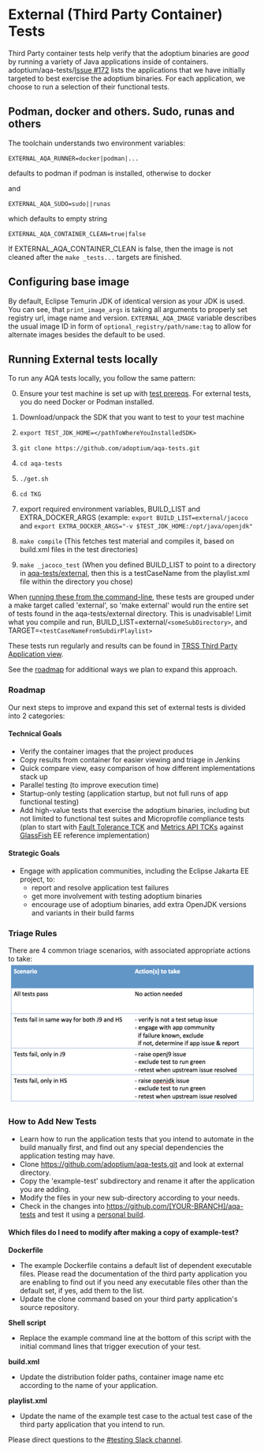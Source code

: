# External (Third Party Container) Tests

Third Party container tests help verify that the adoptium binaries are *good* by running a variety of Java applications inside of containers. adoptium/aqa-tests/[Issue #172](https://github.com/adoptium/aqa-tests/issues/172) lists the applications that we have initially targeted to best exercise the adoptium binaries.  For each application, we choose to run a selection of their functional tests.

## Podman, docker and others. Sudo, runas and others

The toolchain understands two environment variables:
```
EXTERNAL_AQA_RUNNER=docker|podman|...
```
defaults to podman if podman is installed, otherwise to docker

and
```
EXTERNAL_AQA_SUDO=sudo||runas 
```
which defaults to empty string
```
EXTERNAL_AQA_CONTAINER_CLEAN=true|false
```
If EXTERNAL_AQA_CONTAINER_CLEAN is false, then the image is not cleaned after the `make _tests...` targets are finished.

## Configuring base image
By default, Eclipse Temurin JDK of identical version as your JDK is used. You can see, that `print_image_args` is taking all arguments to properly set registry url, image name and version. `EXTERNAL_AQA_IMAGE` variable describes the usual image ID in form  of `optional_registry/path/name:tag` to allow for alternate images besides the default to be used.

## Running External tests locally
To run any AQA tests locally, you follow the same pattern:

0. Ensure your test machine is set up with [test prereqs](https://github.com/adoptium/aqa-tests/blob/master/doc/Prerequisites.md).  For external tests, you do need Docker or Podman installed.

1. Download/unpack the SDK that you want to test to your test machine
1. `export TEST_JDK_HOME=</pathToWhereYouInstalledSDK>`
1. `git clone https://github.com/adoptium/aqa-tests.git`
1. `cd aqa-tests`
1. `./get.sh`
1. `cd TKG`
1. export required environment variables, BUILD_LIST and EXTRA_DOCKER_ARGS (example: `export BUILD_LIST=external/jacoco` and `export EXTRA_DOCKER_ARGS="-v $TEST_JDK_HOME:/opt/java/openjdk"`
1. `make compile`              (This fetches test material and compiles it, based on build.xml files in the test directories)
1. `make _jacoco_test`   (When you defined BUILD_LIST to point to a directory in [aqa-tests/external](https://github.com/adoptium/aqa-tests/tree/master/external), then this is a testCaseName from the playlist.xml file within the directory you chose)


When [running these from the command-line](https://github.com/adoptium/aqa-tests/blob/master/doc/userGuide.md#local-testing-via-make-targets-on-the-commandline), these tests are grouped under a make target called 'external', so 'make external' would run the entire set of tests found in the aqa-tests/external directory.  This is unadvisable!  Limit what you compile and run, BUILD_LIST=external/`<someSubDirectory>`, and TARGET=`<testCaseNameFromSubdirPlaylist>`

These tests run regularly and results can be found in [TRSS Third Party Application view](https://trss.adoptium.net/ThirdPartyAppView).

See the [roadmap](https://github.com/adoptium/aqa-tests/tree/master/external#roadmap) for additional ways we plan to expand this approach.

### Roadmap
Our next steps to improve and expand this set of external tests is divided into 2 categories:
#### Technical Goals
- Verify the container images that the project produces
- Copy results from container for easier viewing and triage in Jenkins
- Quick compare view, easy comparison of how different implementations stack up
- Parallel testing (to improve execution time)
- Startup-only testing (application startup, but not full runs of app functional testing)
- Add high-value tests that exercise the adoptium binaries, including but not limited to functional test suites and Microprofile compliance tests (plan to start with [Fault Tolerance TCK](https://github.com/eclipse-openj9/microprofile-fault-tolerance/blob/master/tck/running_the_tck.asciidoc) and [Metrics API TCKs](https://github.com/eclipse-openj9/microprofile-metrics/blob/master/tck/running_the_tck.asciidoc) against [GlassFish](https://javaee.github.io/glassfish/) EE reference implementation)

#### Strategic Goals
- Engage with application communities, including the Eclipse Jakarta EE project, to:
    - report and resolve application test failures
    - get more involvement with testing adoptium binaries
    - encourage use of adoptium binaries, add extra OpenJDK versions and variants in their build farms

### Triage Rules
There are 4 common triage scenarios, with associated appropriate actions to take:
![3rd Party App Test Triage Scenarios](../doc/diagrams/appTestTriageScenarios.png)

### How to Add New Tests
- Learn how to run the application tests that you intend to automate in the build manually first, and find out any special dependencies the application testing may have.
- Clone https://github.com/adoptium/aqa-tests.git and look at external directory.
- Copy the 'example-test' subdirectory and rename it after the application you are adding.
- Modify the files in your new sub-directory according to your needs.
- Check in the changes into https://github.com/[YOUR-BRANCH]/aqa-tests and test it using a <a href="https://github.com/adoptium/aqa-tests/wiki/How-to-Run-a-Personal-Test-Build-on-Jenkins">personal build</a>.

#### Which files do I need to modify after making a copy of example-test?

**Dockerfile**
- The example Dockerfile contains a default list of dependent executable files. Please read the documentation of the third party application you are enabling to find out if you need any executable files other than the default set, if yes, add them to the list.
- Update the clone command based on your third party application's source repository.

 **Shell script**
- Replace the example command line at the bottom of this script with the initial command lines that trigger execution of your test.

**build.xml**
- Update the distribution folder paths, container image name etc according to the name of your application.

**playlist.xml**
- Update the name of the example test case to the actual test case of the third party application that you intend to run.

Please direct questions to the [#testing Slack channel](https://adoptium.slack.com/archives/C5219G28G).
